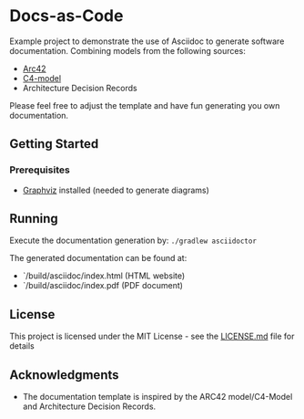 # Docs-as-Code

Example project to demonstrate the use of Asciidoc to generate software documentation. Combining models from the following sources:

+ [Arc42](https://arc42.org/download)
+ [C4-model](https://c4model.com/)
+ Architecture Decision Records

Please feel free to adjust the template and have fun generating you own documentation.

## Getting Started

### Prerequisites

+ [Graphviz](https://graphviz.gitlab.io/) installed (needed to generate diagrams)

## Running

Execute the documentation generation by:
`./gradlew asciidoctor`

The generated documentation can be found at:

+ `/build/asciidoc/index.html (HTML website)
+ `/build/asciidoc/index.pdf (PDF document)

## License

This project is licensed under the MIT License - see the [LICENSE.md](LICENSE.md) file for details

## Acknowledgments

* The documentation template is inspired by the ARC42 model/C4-Model and Architecture Decision Records.
